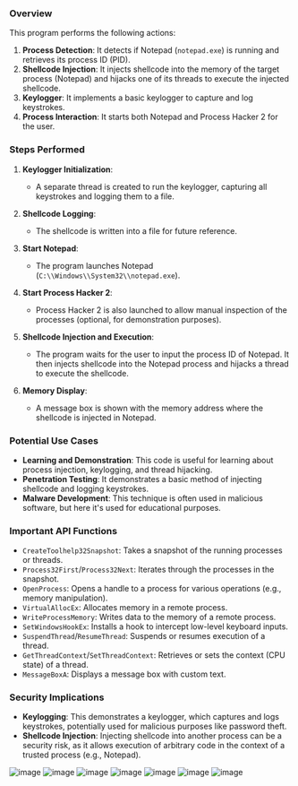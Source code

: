 ### Overview
This program performs the following actions:

1. **Process Detection**: It detects if Notepad (`notepad.exe`) is running and retrieves its process ID (PID).
2. **Shellcode Injection**: It injects shellcode into the memory of the target process (Notepad) and hijacks one of its threads to execute the injected shellcode.
3. **Keylogger**: It implements a basic keylogger to capture and log keystrokes.
4. **Process Interaction**: It starts both Notepad and Process Hacker 2 for the user.

### Steps Performed

1. **Keylogger Initialization**:
   - A separate thread is created to run the keylogger, capturing all keystrokes and logging them to a file.

2. **Shellcode Logging**:
   - The shellcode is written into a file for future reference.

3. **Start Notepad**:
   - The program launches Notepad (`C:\\Windows\\System32\\notepad.exe`).

4. **Start Process Hacker 2**:
   - Process Hacker 2 is also launched to allow manual inspection of the processes (optional, for demonstration purposes).

5. **Shellcode Injection and Execution**:
   - The program waits for the user to input the process ID of Notepad. It then injects shellcode into the Notepad process and hijacks a thread to execute the shellcode.

6. **Memory Display**:
   - A message box is shown with the memory address where the shellcode is injected in Notepad.

### Potential Use Cases

- **Learning and Demonstration**: This code is useful for learning about process injection, keylogging, and thread hijacking.
- **Penetration Testing**: It demonstrates a basic method of injecting shellcode and logging keystrokes.
- **Malware Development**: This technique is often used in malicious software, but here it's used for educational purposes.

### Important API Functions

- `CreateToolhelp32Snapshot`: Takes a snapshot of the running processes or threads.
- `Process32First`/`Process32Next`: Iterates through the processes in the snapshot.
- `OpenProcess`: Opens a handle to a process for various operations (e.g., memory manipulation).
- `VirtualAllocEx`: Allocates memory in a remote process.
- `WriteProcessMemory`: Writes data to the memory of a remote process.
- `SetWindowsHookEx`: Installs a hook to intercept low-level keyboard inputs.
- `SuspendThread`/`ResumeThread`: Suspends or resumes execution of a thread.
- `GetThreadContext`/`SetThreadContext`: Retrieves or sets the context (CPU state) of a thread.
- `MessageBoxA`: Displays a message box with custom text.

### Security Implications

- **Keylogging**: This demonstrates a keylogger, which captures and logs keystrokes, potentially used for malicious purposes like password theft.
- **Shellcode Injection**: Injecting shellcode into another process can be a security risk, as it allows execution of arbitrary code in the context of a trusted process (e.g., Notepad).

![image](https://github.com/user-attachments/assets/66afa2d0-4a57-4757-abfa-cc45fb150b79)
![image](https://github.com/user-attachments/assets/4162ab2b-6487-43ba-910c-5712db1c9331)
![image](https://github.com/user-attachments/assets/b12d8b40-5004-4293-b5df-ceb6a50d8e47)
![image](https://github.com/user-attachments/assets/b5049d07-2228-40de-9f2f-b612352bf4bf)
![image](https://github.com/user-attachments/assets/c7e663a1-0f60-416b-93bc-07e8f20201d1)
![image](https://github.com/user-attachments/assets/35f71c77-24fc-41e7-80d6-16c7e8d05aa7)
![image](https://github.com/user-attachments/assets/8b1893a9-ee69-4b47-be01-f078846de239)

